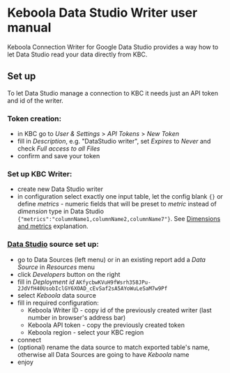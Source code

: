 # Keboola Data Studio Writer user manual

Keboola Connection Writer for Google Data Studio provides a way how to let Data Studio read your data directly from KBC.

## Set up

To let Data Studio manage a connection to KBC it needs just an API token and id of the writer.

### Token creation:
- in KBC go to _User & Settings_ > _API Tokens_ > _New Token_
- fill in _Description_, e.g. "DataStudio writer", set _Expires_ to _Never_ and check _Full access to all Files_
- confirm and save your token

### Set up KBC Writer:
- create new Data Studio writer
- in configuration select exactly one input table, let the config blank `{}` or define _metrics_ - numeric fields that will be preset to _metric_ instead of _dimension_ type in Data Studio `{"metrics":"columnName1,columnName2,columnName7"}`. See [Dimensions and metrics](https://support.google.com/analytics/answer/1033861) explanation.

### [Data Studio](https://datastudio.google.com) source set up:
- go to Data Sources (left menu) or in an existing report add a _Data Source_ in _Resources_ menu
- click _Developers_ button on the right
- fill in _Deployment id_ `AKfycbwKVuH9fWsrh358JPu-2JdVfH40UsobIclGY6XOAD_cEvSaf2sA5AYoWuLeSaM7w9Pf`
- select _Keboola_ data source
- fill in required configuration:
  - Keboola Writer ID - copy id of the previously created writer (last number in browser's address bar)
  - Keboola API token - copy the previously created token
  - Keboola region - select your KBC region
- connect
- (optional) rename the data source to match exported table's name, otherwise all Data Sources are going to have _Keboola_ name
- enjoy
